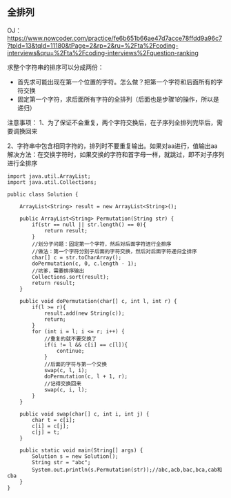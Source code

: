 
## 全排列

OJ：https://www.nowcoder.com/practice/fe6b651b66ae47d7acce78ffdd9a96c7?tpId=13&tqId=11180&tPage=2&rp=2&ru=%2Fta%2Fcoding-interviews&qru=%2Fta%2Fcoding-interviews%2Fquestion-ranking

求整个字符串的排序可以分成两份：

* 首先求可能出现在第一个位置的字符。怎么做？把第一个字符和后面所有的字符交换
* 固定第一个字符，求后面所有字符的全排列（后面也是步骤1的操作，所以是递归）

注意事项：
1、为了保证不会重复，两个字符交换后，在子序列全排列完毕后，需要调换回来

2、字符串中包含相同字符的，排列时不要重复输出。如果对aa进行，值输出aa
解决方法：在交换字符时，如果交换的字符和首字母一样，就跳过，即不对子序列进行全排序

```
import java.util.ArrayList;
import java.util.Collections;

public class Solution {

    ArrayList<String> result = new ArrayList<String>();

    public ArrayList<String> Permutation(String str) {
        if(str == null || str.length() == 0){
            return result;
        }
        //划分子问题：固定第一个字符，然后对后面字符进行全排序
        //做法：第一个字符分别于后面的字符交换，然后对后面字符递归全排序
        char[] c = str.toCharArray();
        doPermutation(c, 0, c.length - 1);
        //坑爹，需要排序输出
        Collections.sort(result);
        return result;
    }

    public void doPermutation(char[] c, int l, int r) {
        if(l >= r){
            result.add(new String(c));
            return;
        }
        for (int i = l; i <= r; i++) {
            //重复的就不要交换了
            if(i != l && c[i] == c[l]){
                continue;
            }
            //后面的字符与第一个交换
            swap(c, l, i);
            doPermutation(c, l + 1, r);
            //记得交换回来
            swap(c, i, l);
        }
    }

    public void swap(char[] c, int i, int j) {
        char t = c[i];
        c[i] = c[j];
        c[j] = t;
    }

    public static void main(String[] args) {
        Solution s = new Solution();
        String str = "abc";
        System.out.println(s.Permutation(str));//abc,acb,bac,bca,cab和cba
    }
}
```

